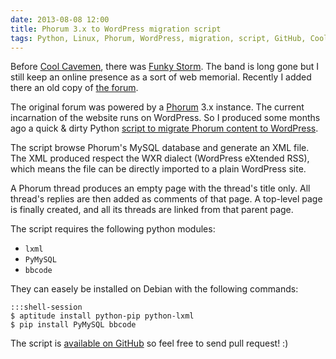 ```yaml
---
date: 2013-08-08 12:00
title: Phorum 3.x to WordPress migration script
tags: Python, Linux, Phorum, WordPress, migration, script, GitHub, Cool Cavemen, Funky Storm, Debian, aptitude, pip, lxml, bbcode, PyMySQL, MySQL, PHP
---
```


Before <a href="https://coolcavemen.com">Cool Cavemen</a>, there was <a href="https://funky-storm.com/">Funky Storm</a>. The band is long gone but I still keep an online presence as a sort of web memorial. Recently I added there an old copy of <a href="https://funky-storm.com/forum/">the forum</a>.

The original forum was powered by a <a href="https://www.phorum.org">Phorum</a> 3.x instance. The current incarnation of the website runs on WordPress. So I produced some months ago a quick & dirty Python <a href="https://github.com/kdeldycke/scripts/blob/master/phorum-to-wordpress.py">script to migrate Phorum content to WordPress</a>.

The script browse Phorum's MySQL database and generate an XML file. The XML produced respect the WXR dialect (WordPress eXtended RSS), which means the file can be directly imported to a plain WordPress site.

A Phorum thread produces an empty page with the thread's title only. All thread's replies are then added as comments of that page. A top-level page is finally created, and all its threads are linked from that parent page.

The script requires the following python modules:

  * `lxml`
  * `PyMySQL`
  * `bbcode`

They can easely be installed on Debian with the following commands:

    :::shell-session
    $ aptitude install python-pip python-lxml
    $ pip install PyMySQL bbcode

The script is <a href="https://github.com/kdeldycke/scripts/blob/master/phorum-to-wordpress.py">available on GitHub</a> so feel free to send pull request! :)
